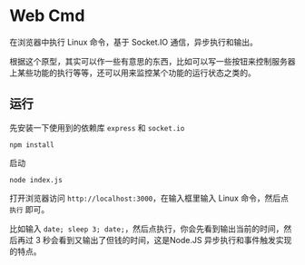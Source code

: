 # Web Cmd

在浏览器中执行 Linux 命令，基于 Socket.IO 通信，异步执行和输出。

根据这个原型，其实可以作一些有意思的东西，比如可以写一些按钮来控制服务器上某些功能的执行等等，还可以用来监控某个功能的运行状态之类的。

## 运行

先安装一下使用到的依赖库 `express` 和 `socket.io`

```shell
npm install
```

启动

```shell
node index.js
```

打开浏览器访问 `http://localhost:3000`，在输入框里输入 Linux 命令，然后点 `执行` 即可。 

比如输入 `date; sleep 3; date;`，然后点执行，你会先看到输出当前的时间，然后再过 3 秒会看到又输出了但钱的时间，这是Node.JS 异步执行和事件触发实现的特点。
